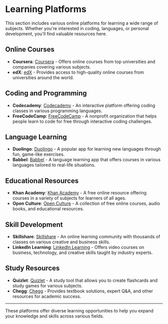 # Learning Platforms

This section includes various online platforms for learning a wide range of subjects. Whether you're interested in coding, languages, or personal development, you'll find valuable resources here.

## Online Courses
- **Coursera**: [Coursera](https://www.coursera.org/) - Offers online courses from top universities and companies covering various subjects.
- **edX**: [edX](https://www.edx.org/) - Provides access to high-quality online courses from universities around the world.

## Coding and Programming
- **Codecademy**: [Codecademy](https://www.codecademy.com/) - An interactive platform offering coding classes in various programming languages.
- **FreeCodeCamp**: [FreeCodeCamp](https://www.freecodecamp.org/) - A nonprofit organization that helps people learn to code for free through interactive coding challenges.

## Language Learning
- **Duolingo**: [Duolingo](https://www.duolingo.com/) - A popular app for learning new languages through fun, game-like exercises.
- **Babbel**: [Babbel](https://www.babbel.com/) - A language learning app that offers courses in various languages tailored to real-life situations.

## Educational Resources
- **Khan Academy**: [Khan Academy](https://www.khanacademy.org/) - A free online resource offering courses in a variety of subjects for learners of all ages.
- **Open Culture**: [Open Culture](http://www.openculture.com/) - A collection of free online courses, audio books, and educational resources.

## Skill Development
- **Skillshare**: [Skillshare](https://www.skillshare.com/) - An online learning community with thousands of classes on various creative and business skills.
- **LinkedIn Learning**: [LinkedIn Learning](https://www.linkedin.com/learning/) - Offers video courses on business, technology, and creative skills taught by industry experts.

## Study Resources
- **Quizlet**: [Quizlet](https://quizlet.com/) - A study tool that allows you to create flashcards and study games for various subjects.
- **Chegg**: [Chegg](https://www.chegg.com/) - Provides textbook solutions, expert Q&A, and other resources for academic success.

---

These platforms offer diverse learning opportunities to help you expand your knowledge and skills across various fields.
